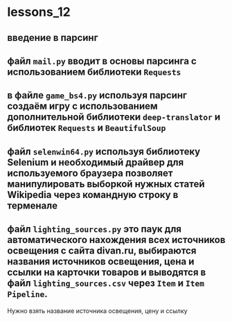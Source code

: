 # lessons_12
 ## введение в парсинг
 ## файл `mail.py` вводит в основы парсинга с использованием библиотеки `Requests`
 ## в файле `game_bs4.py` используя парсинг создаём игру с использованием дополнительной библиотеки `deep-translator` и библиотек `Requests` и `BeautifulSoup`
 ## файл `selenwin64.py` используя библиотеку Selenium и необходимый драйвер для используемого браузера позволяет манипулировать выборкой нужных статей Wikipedia через командную строку в терменале
 ## файл `lighting_sources.py` это паук для автоматического нахождения всех источников освещения с сайта divan.ru, выбираются  названия источников освещения, цена и ссылки на карточки товаров и выводятся в файл `lighting_sources.csv` через `Item` и `Item Pipeline`.

Нужно взять название источника освещения, цену и ссылку
 